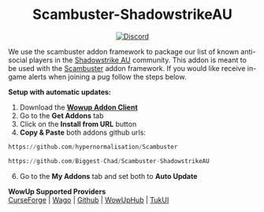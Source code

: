 <div align="center">

# Scambuster-ShadowstrikeAU

[![Discord](<img alt="Discord" src="https://img.shields.io/discord/1182247416477523969">
)](https://discord.gg/8m9ZzvwZKk)

</div>

We use the scambuster addon framework to package our list of known anti-social players in the [Shadowstrike AU]((https://discord.gg/8m9ZzvwZKk)) community. This addon is meant to be used with the [Scambuster](https://github.com/hypernormalisation/Scambuster) addon framework. If you would like receive in-game alerts when joining a pug follow the steps below.

**Setup with automatic updates:**
1. Download the **[Wowup Addon Client](https://wowup.io/)** 
2. Go to the **Get Addons** tab
3. Click on the **Install from URL** button
4. **Copy & Paste** both addons github urls:
```python
https://github.com/hypernormalisation/Scambuster
```
```python
https://github.com/Biggest-Chad/Scambuster-ShadowstrikeAU
```
6. Go to the **My Addons** tab and set both to **Auto Update**


**WowUp Supported Providers**\
[CurseForge](https://www.curseforge.com/wow) | [Wago](https://addons.wago.io/) | [Github](https://github.com/) | [WowUpHub](https://wowup.io/addons) | [TukUI](https://tukui.org) 
